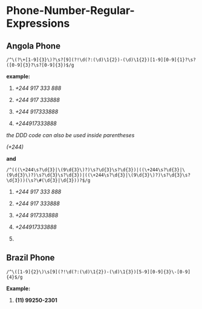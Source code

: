 # Phone-Number-Regular-Expressions


## Angola Phone

`/^\(?\+[1-9]{3}\)?\s?[9](?!\d(?:(\d)\1{2})-(\d)\1{2})[1-9][0-9]{1}?\s?([0-9]{3}?\s?[0-9]{3})$/g`

**example:**

1. *+244 917 333 888*

2. *+244 917 333888*

3. *+244 917333888*

4. *+244917333888*

*the DDD code can also be used inside parentheses*

*(+244)*


**and**

`/^(((\+244\s?\d{3}|\(9\d{3}\)?)\s?\d{3}\s?\d{3})|((\+244\s?\d{3}|\(9\d{3}\)?)\s?\d{3}\s?\d{3})|((\+244\s?\d{3}|\(9\d{3}\)?)\s?\d{3}\s?\d{3}))(\s?\#(\d{3}|\d{3}))?$/g`

1. *+244 917 333 888*

2. *+244 917 333888*

3. *+244 917333888*

4. *+244917333888*
5. 
## Brazil Phone

`/^\([1-9]{2}\)\s[9](?!\d(?:(\d)\1{2})-(\d)\1{3})[5-9][0-9]{3}\-[0-9]{4}$/g`

**Example:**

1. **(11) 99250-2301**
